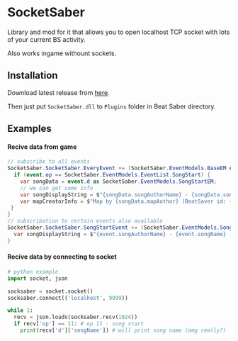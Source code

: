 # SocketSaber
Library and mod for it that allows you to open localhost TCP socket with lots of your current BS activity.

Also works ingame withount sockets.

## Installation
Download latest release from [here](https://github.com/EgorBron/SocketSaber/releases/latest). 

Then just put `SocketSaber.dll` to `Plugins` folder in Beat Saber directory.

## Examples

#### Recive data from game
```cs
// subscribe to all events
SocketSaber.SocketSaber.EveryEvent += (SocketSaber.EventModels.BaseEM event) => {
  if (event.op == SocketSaber.EventModels.EventList.SongStart) {
    var songData = event.d as SocketSaber.EventModels.SongStartEM;
    // we can get some info
    var songDisplayString = $"{songData.songAuthorName} - {songData.songName} ({songData.songSubName})";
    var mapCreatorInfo = $"Map by {songData.mapAuthor} (BeatSaver id: {songData.mapBeatSaverID}, {songData.mapScoreSaberRanked ? "" : "un"}ranked on ScoreSaber)";
 }
}
// subscribation to certain events also available
SocketSaber.SocketSaber.SongStartEvent += (SocketSaber.EventModels.SongStartEM event) => {
  var songDisplayString = $"{event.songAuthorName} - {event.songName} ({event.songSubName})";
}
```

#### Recive data by connecting to socket
```py
# python example
import socket, json

socksaber = socket.socket()
socksaber.connect(('localhost', 9999))

while 1:
  recv = json.loads(socksaber.recv(1024))
  if recv['op'] == 11: # op 11 - song start
    print(recv['d']['songName']) # will print song name (omg really?)
```
